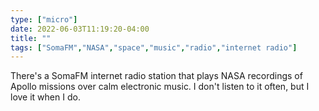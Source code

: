```yaml
---
type: ["micro"]
date: 2022-06-03T11:19:20-04:00
title: ""
tags: ["SomaFM","NASA","space","music","radio","internet radio"]
---
```

There's a SomaFM internet radio station that plays NASA recordings of Apollo missions over calm electronic music. I don't listen to it often, but I love it when I do.
